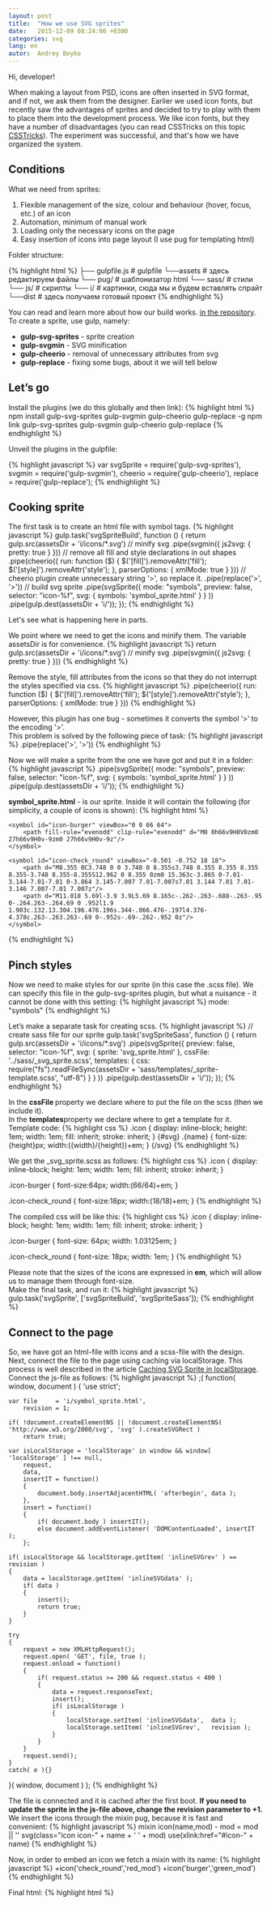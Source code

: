 ```yaml
---
layout: post
title:  "How we use SVG sprites"
date:   2015-12-09 08:24:00 +0300
categories: svg
lang: en
autor:  Andrey Boyko
---
```

Hi, developer!

When making a layout from PSD, icons are often inserted in SVG format, and if not, we ask them from  the designer. Earlier we used icon fonts, but recently saw the advantages of sprites and decided to try to play with them to place them into the development process. We like icon fonts, but they have a number of disadvantages (you can read CSSTricks on this topic [CSSTricks](https://css-tricks.com/icon-fonts-vs-svg/)). The experiment was successful, and that's how we have organized the system.

## Conditions

What we need from sprites:

1. Flexible management of the size, colour and behaviour (hover, focus, etc.) of  an icon
2. Automation, minimum of manual work
3. Loading only the necessary icons on the page 
4. Easy insertion of icons into page layout (I use pug for templating html)

Folder structure:

{% highlight html %}
├── gulpfile.js                # gulpfile
└──assets                      # здесь редактируем файлы
    └── pug/                   # шаблонизатор html
    └── sass/                  # стили
    └── js/                    # скрипты
    └── i/                     # картинки, сюда мы и будем вставлять спрайт
└──dist                        # здесь получаем готовый проект
{% endhighlight %}

You can read and learn more about how our build works.  [in the repository](https://github.com/glivera-team/glivera-team-template).
To create a sprite, use gulp, namely:

* <b>gulp-svg-sprites</b>  - sprite creation
* <b>gulp-svgmin</b> - SVG minification
* <b>gulp-cheerio</b> - removal of unnecessary attributes from svg
* <b>gulp-replace</b> - fixing some bugs, about it we will tell below

## Let’s go

Install the plugins (we do this globally and then link):
{% highlight html %}
npm install gulp-svg-sprites gulp-svgmin gulp-cheerio gulp-replace -g
npm link gulp-svg-sprites gulp-svgmin gulp-cheerio gulp-replace
{% endhighlight %}

Unveil the plugins in the gulpfile:

{% highlight javascript %}
var svgSprite = require('gulp-svg-sprites'),
	svgmin = require('gulp-svgmin'),
	cheerio = require('gulp-cheerio'),
	replace = require('gulp-replace');
{% endhighlight %}

## Cooking sprite
The first task is to create an html file with symbol tags.
{% highlight javascript %}
gulp.task('svgSpriteBuild', function () {
	return gulp.src(assetsDir + 'i/icons/*.svg')
		// minify svg
		.pipe(svgmin({
			js2svg: {
				pretty: true
			}
		}))
		// remove all fill and style declarations in out shapes
		.pipe(cheerio({
			run: function ($) {
				$('[fill]').removeAttr('fill');
				$('[style]').removeAttr('style');
			},
			parserOptions: { xmlMode: true }
		}))
		// cheerio plugin create unnecessary string '&gt;', so replace it.
		.pipe(replace('&gt;', '>'))
		// build svg sprite
		.pipe(svgSprite({
				mode: "symbols",
				preview: false,
				selector: "icon-%f",
				svg: {
					symbols: 'symbol_sprite.html'
				}
			}
		))
		.pipe(gulp.dest(assetsDir + 'i/'));
});
{% endhighlight %}

Let's see what is happening here in parts.

We point where we need to get the icons and minify them. The variable assetsDir is for convenience.
{% highlight javascript %}
return gulp.src(assetsDir + 'i/icons/*.svg')
	// minify svg
	.pipe(svgmin({
		js2svg: {
			pretty: true
		}
	}))
{% endhighlight %}

Remove the style, fill attributes from the icons so that they do not interrupt the styles specified via css.
{% highlight javascript %}
.pipe(cheerio({
	run: function ($) {
		$('[fill]').removeAttr('fill');
		$('[style]').removeAttr('style');
	},
	parserOptions: { xmlMode: true }
}))
{% endhighlight %}

However, this plugin has one bug - sometimes it converts the symbol ‘>’ to the encoding '&gt;'.
<br/>This problem is solved by the following piece of task:
{% highlight javascript %}
.pipe(replace('&gt;', '>'))
{% endhighlight %}

Now we will make a sprite from the one we have got and put it in a folder:
{% highlight javascript %}
.pipe(svgSprite({
		mode: "symbols",
		preview: false,
		selector: "icon-%f",
		svg: {
			symbols: 'symbol_sprite.html'
		}
	}
))
.pipe(gulp.dest(assetsDir + 'i/'));
{% endhighlight %}

<b>symbol_sprite.html</b> - is our sprite. Inside it will contain the following (for simplicity, a couple of icons is shown):
{% highlight html %}
<svg xmlns="http://www.w3.org/2000/svg" xmlns:xlink="http://www.w3.org/1999/xlink" width="0" height="0"
     style="position:absolute">

    <symbol id="icon-burger" viewBox="0 0 66 64">
        <path fill-rule="evenodd" clip-rule="evenodd" d="M0 0h66v9H0V0zm0 27h66v9H0v-9zm0 27h66v9H0v-9z"/>
    </symbol>

    <symbol id="icon-check_round" viewBox="-0.501 -0.752 18 18">
        <path d="M8.355 0C3.748 0 0 3.748 0 8.355s3.748 8.355 8.355 8.355 8.355-3.748 8.355-8.355S12.962 0 8.355 0zm0 15.363c-3.865 0-7.01-3.144-7.01-7.01 0-3.864 3.145-7.007 7.01-7.007s7.01 3.144 7.01 7.01-3.146 7.007-7.01 7.007z"/>
        <path d="M11.018 5.69l-3.9 3.9L5.69 8.165c-.262-.263-.688-.263-.95 0-.264.263-.264.69 0 .952l1.9 1.903c.132.13.304.196.476.196s.344-.066.476-.197l4.376-4.378c.263-.263.263-.69 0-.952s-.69-.262-.952 0z"/>
    </symbol>

</svg>
{% endhighlight %}

## Pinch styles
Now we need to make styles for our sprite (in this case the .scss file). We can specify this file in the gulp-svg-sprites plugin, but what a nuisance - it cannot be done with this setting:
{% highlight javascript %}
mode: "symbols"
{% endhighlight %}

Let’s make a separate task for creating scss.
{% highlight javascript %}
// create sass file for our sprite
gulp.task('svgSpriteSass', function () {
	return gulp.src(assetsDir + 'i/icons/*.svg')
		.pipe(svgSprite({
				preview: false,
				selector: "icon-%f",
				svg: {
					sprite: 'svg_sprite.html'
				},
				cssFile: '../sass/_svg_sprite.scss',
				templates: {
					css: require("fs").readFileSync(assetsDir + 'sass/templates/_sprite-template.scss', "utf-8")
				}
			}
		))
		.pipe(gulp.dest(assetsDir + 'i/'));
});
{% endhighlight %}

In the <b>cssFile </b>property we declare where to put the file on the scss (then we include it).<br/>
In the <b>templates</b>property we declare where to get a template for it. Template code:
{% highlight css %}
.icon {
	display: inline-block;
	height: 1em;
	width: 1em;
	fill: inherit;
	stroke: inherit;
}
{#svg}
.{name} {
	font-size:{height}px;
	width:({width}/{height})+em;
}
{/svg}
{% endhighlight %}

We get the _svg_sprite.scss as follows:
{% highlight css %}
.icon {
	display: inline-block;
	height: 1em;
	width: 1em;
	fill: inherit;
	stroke: inherit;
}

.icon-burger {
	font-size:64px;
	width:(66/64)+em;
}

.icon-check_round {
	font-size:18px;
	width:(18/18)+em;
}
{% endhighlight %}

The compiled css will be like this:
{% highlight css %}
.icon {
	display: inline-block;
	height: 1em;
	width: 1em;
	fill: inherit;
	stroke: inherit;
}

.icon-burger {
	font-size: 64px;
	width: 1.03125em;
}

.icon-check_round {
	font-size: 18px;
	width: 1em;
}
{% endhighlight %}

Please note that the sizes of the icons are expressed in <b>em</b>, which will allow us to manage them through font-size.<br/>
Make the final task, and run it:
{% highlight javascript %}
gulp.task('svgSprite', ['svgSpriteBuild', 'svgSpriteSass']);
{% endhighlight %}

## Connect to the page
So, we have got an html-file with icons and a scss-file with the design. Next, connect the file to the page using caching via localStorage. This process is well described in the article [Caching SVG Sprite in localStorage](http://osvaldas.info/caching-svg-sprite-in-localstorage).<br/>
Connect the js-file as follows:
{% highlight javascript %}
;( function( window, document )
{
	'use strict';

	var file     = 'i/symbol_sprite.html',
		revision = 1;

	if( !document.createElementNS || !document.createElementNS( 'http://www.w3.org/2000/svg', 'svg' ).createSVGRect )
		return true;

	var isLocalStorage = 'localStorage' in window && window[ 'localStorage' ] !== null,
		request,
		data,
		insertIT = function()
		{
			document.body.insertAdjacentHTML( 'afterbegin', data );
		},
		insert = function()
		{
			if( document.body ) insertIT();
			else document.addEventListener( 'DOMContentLoaded', insertIT );
		};

	if( isLocalStorage && localStorage.getItem( 'inlineSVGrev' ) == revision )
	{
		data = localStorage.getItem( 'inlineSVGdata' );
		if( data )
		{
			insert();
			return true;
		}
	}

	try
	{
		request = new XMLHttpRequest();
		request.open( 'GET', file, true );
		request.onload = function()
		{
			if( request.status >= 200 && request.status < 400 )
			{
				data = request.responseText;
				insert();
				if( isLocalStorage )
				{
					localStorage.setItem( 'inlineSVGdata',  data );
					localStorage.setItem( 'inlineSVGrev',   revision );
				}
			}
		}
		request.send();
	}
	catch( e ){}

}( window, document ) );
{% endhighlight %}

The file is connected and it is cached after the first boot. <b>If you need to update the sprite in the js-file above, change the revision parameter to +1.</b>
We insert the icons through the mixin pug, because it is fast and convenient:
{% highlight javascript %}
mixin icon(name,mod)
	- mod = mod || ''
	svg(class="icon icon-" + name + ' ' + mod)
		use(xlink:href="#icon-" + name)
{% endhighlight %}

Now, in order to embed an icon we fetch a mixin with its name:
{% highlight javascript %}
+icon('check_round','red_mod')
+icon('burger','green_mod')
{% endhighlight %}

Final html:
{% highlight html %}
<svg class="icon icon-check_round red_mod">
    <use xlink:href="#icon-check_round"></use>
</svg>
<svg class="icon icon-burger green_mod">
    <use xlink:href="#icon-burger"></use>
</svg>
{% endhighlight %}

Open the page in the browser:<br/>

![](https://habrastorage.org/files/86f/e46/37d/86fe4637d9814b3d8199b0007bfede61.png)

For now, the sizes of the icons are in full size and have a standard colour. Let's change this (not in the generated file, but in the main file):
{% highlight css %}
.icon-burger {
	font-size:3rem;
	&.green_mod {
		fill:green;
	}

}
.icon-check_round {
	font-size:3rem;
	&.red_mod {
		fill: red;
	}
}
{% endhighlight %}

Result:<br/>
![](https://habrastorage.org/files/e04/e2b/4a0/e04e2b4a09524a4fac31ce4094629971.png)<br/>


That's it, we’ve got a working system for connecting icons via sprites, but there is one more thing.

## Blurring

Unfortunately, not all designers make icons on a pixel grid. In this case, the icons will be “blurred”. If you export icons from the illustrator, you need to initiate the pixel grid and adjust the size and location of the icon to the pixel grid. If you work in ready-made svg-files, use the iconmoon service [iconmoon](https://icomoon.io/app/) to properly align them.

That's all.
